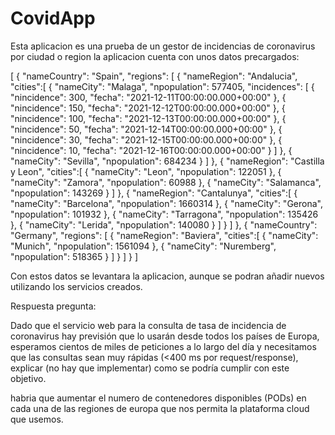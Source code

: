 # CovidApp

Esta aplicacion es una prueba de un gestor de incidencias de coronavirus por ciudad o region la aplicacion cuenta con unos datos precargados:

[
	{
		"nameCountry": "Spain",
		"regions": [
			{
				"nameRegion": "Andalucia",
				"cities":[
					{
						"nameCity": "Malaga",
						"npopulation": 577405,
						 "incidences": [
                            {
                                "nincidence": 300,
                                "fecha": "2021-12-11T00:00:00.000+00:00"
                            },
                            {
                                "nincidence": 150,
                                "fecha": "2021-12-12T00:00:00.000+00:00"
                            },
                            {
                                "nincidence": 100,
                                "fecha": "2021-12-13T00:00:00.000+00:00"
                            },
                            {
                                "nincidence": 50,
                                "fecha": "2021-12-14T00:00:00.000+00:00"
                            },
                            {
                                "nincidence": 30,
                                "fecha": "2021-12-15T00:00:00.000+00:00"
                            },
                            {
                                "nincidence": 10,
                                "fecha": "2021-12-16T00:00:00.000+00:00"
                            }
                        ]
					},
					{
						"nameCity": "Sevilla",
						"npopulation": 684234
					}
				]
			},
			{
				"nameRegion": "Castilla y Leon",
				"cities":[
					{
						"nameCity": "Leon",
						"npopulation": 122051
					},
					{
						"nameCity": "Zamora",
						"npopulation": 60988
					},
					{
						"nameCity": "Salamanca",
						"npopulation": 143269
					}
				]
			},
			{
				"nameRegion": "Cantalunya",
				"cities":[
					{
						"nameCity": "Barcelona",
						"npopulation": 1660314
					},
					{
						"nameCity": "Gerona",
						"npopulation": 101932
					},
					{
						"nameCity": "Tarragona",
						"npopulation": 135426
					},
					{
						"nameCity": "Lerida",
						"npopulation": 140080
					}
				]
			}
		]
	},
	{
		"nameCountry": "Germany",
		"regions": [
			{
				"nameRegion": "Baviera",
				"cities":[
					{
						"nameCity": "Munich",
						"npopulation": 1561094
					},
					{
						"nameCity": "Nuremberg",
						"npopulation": 518365
					}
				]
			}
		]
	}
]

Con estos datos se levantara la aplicacion, aunque se podran añadir nuevos utilizando los servicios creados.


Respuesta pregunta:

Dado que el servicio web para la consulta de tasa de incidencia de coronavirus
hay previsión que lo usarán desde todos los países de Europa, esperamos
cientos de miles de peticiones a lo largo del día y necesitamos que las
consultas sean muy rápidas (<400 ms por request/response), explicar (no hay
que implementar) como se podría cumplir con este objetivo.

habria que aumentar el numero de contenedores disponibles (PODs) en cada una de las regiones de europa que nos permita la plataforma cloud que usemos.

